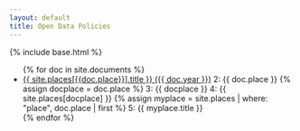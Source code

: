 ```yaml
---
layout: default
title: Open Data Policies
---
```


{% include base.html %}
<ul>
{% for doc in site.documents %}
  <li>
    <!--<a href="{{ base }}{{ doc.permalink }}">{{ doc.title }}</a>-->
    <a href="{{ doc.url }}">{{ site.places[{{doc.place}}].title }} ({{ doc.year }})</a>
    2: {{ doc.place }}
    {% assign docplace = doc.place %}
    3: {{ docplace }}
    4: {{ site.places[docplace] }}
    {% assign myplace = site.places | where: "place", doc.place | first %}
    5: {{ myplace.title }}
  </li>
{% endfor %}
</ul>
